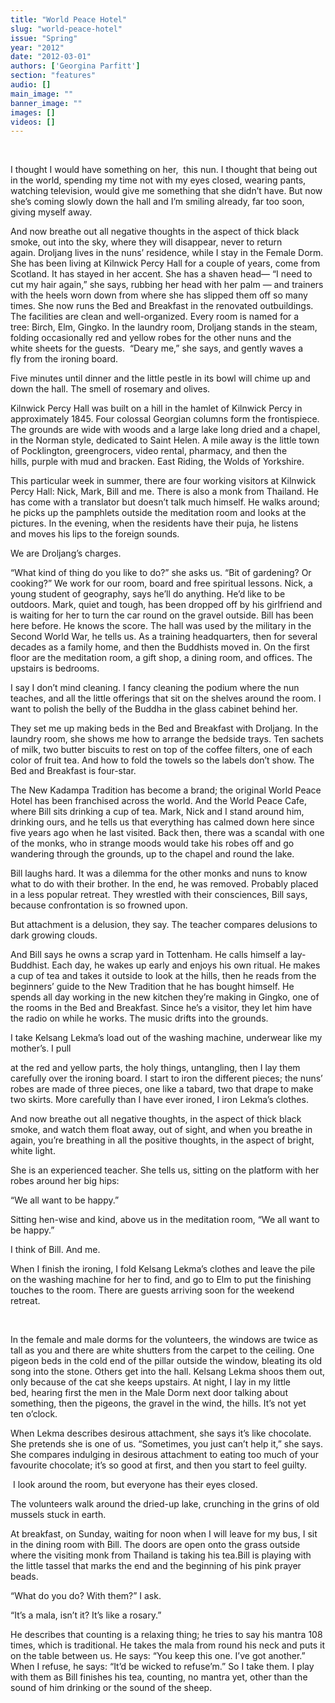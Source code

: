 ```yaml
---
title: "World Peace Hotel"
slug: "world-peace-hotel"
issue: "Spring"
year: "2012"
date: "2012-03-01"
authors: ['Georgina Parfitt']
section: "features"
audio: []
main_image: ""
banner_image: ""
images: []
videos: []
---
```

 

I thought I would have something on her,  this nun. I thought that being out in the world, spending my time not with my eyes closed, wearing pants, watching television, would give me something that she didn’t have. But now she’s coming slowly down the hall and I’m smiling already, far too soon, giving myself away.

And now breathe out all negative thoughts in the aspect of thick black smoke, out into the sky, where they will disappear, never to return again. Droljang lives in the nuns’ residence, while I stay in the Female Dorm. She has been living at Kilnwick Percy Hall for a couple of years, come from Scotland. It has stayed in her accent. She has a shaven head— “I need to cut my hair again,” she says, rubbing her head with her palm — and trainers with the heels worn down from where she has slipped them off so many times. She now runs the Bed and Breakfast in the renovated outbuildings. The facilities are clean and well-organized. Every room is named for a tree: Birch, Elm, Gingko. In the laundry room, Droljang stands in the steam, folding occasionally red and yellow robes for the other nuns and the white sheets for the guests.  “Deary me,” she says, and gently waves a fly from the ironing board. 

Five minutes until dinner and the little pestle in its bowl will chime up and down the hall. The smell of rosemary and olives. 

Kilnwick Percy Hall was built on a hill in the hamlet of Kilnwick Percy in approximately 1845. Four colossal Georgian columns form the frontispiece. The grounds are wide with woods and a large lake long dried and a chapel, in the Norman style, dedicated to Saint Helen. A mile away is the little town of Pocklington, greengrocers, video rental, pharmacy, and then the hills, purple with mud and bracken. East Riding, the Wolds of Yorkshire. 

This particular week in summer, there are four working visitors at Kilnwick Percy Hall: Nick, Mark, Bill and me. There is also a monk from Thailand. He has come with a translator but doesn’t talk much himself. He walks around; he picks up the pamphlets outside the meditation room and looks at the pictures. In the evening, when the residents have their puja, he listens and moves his lips to the foreign sounds. 

We are Droljang’s charges. 

“What kind of thing do you like to do?” she asks us. “Bit of gardening? Or cooking?” We work for our room, board and free spiritual lessons. Nick, a young student of geography, says he’ll do anything. He’d like to be outdoors. Mark, quiet and tough, has been dropped off by his girlfriend and is waiting for her to turn the car round on the gravel outside. Bill has been here before. He knows the score. The hall was used by the military in the Second World War, he tells us. As a training headquarters, then for several decades as a family home, and then the Buddhists moved in. On the first floor are the meditation room, a gift shop, a dining room, and offices. The upstairs is bedrooms. 

I say I don’t mind cleaning. I fancy cleaning the podium where the nun teaches, and all the little offerings that sit on the shelves around the room. I want to polish the belly of the Buddha in the glass cabinet behind her.  

They set me up making beds in the Bed and Breakfast with Droljang. In the laundry room, she shows me how to arrange the bedside trays. Ten sachets of milk, two butter biscuits to rest on top of the coffee filters, one of each color of fruit tea. And how to fold the towels so the labels don’t show. The Bed and Breakfast is four-star.

The New Kadampa Tradition has become a brand; the original World Peace Hotel has been franchised across the world. And the World Peace Cafe, where Bill sits drinking a cup of tea. Mark, Nick and I stand around him, drinking ours, and he tells us that everything has calmed down here since five years ago when he last visited. Back then, there was a scandal with one of the monks, who in strange moods would take his robes off and go wandering through the grounds, up to the chapel and round the lake. 

Bill laughs hard. It was a dilemma for the other monks and nuns to know what to do with their brother. In the end, he was removed. Probably placed in a less popular retreat. They wrestled with their consciences, Bill says, because confrontation is so frowned upon. 

But attachment is a delusion, they say. The teacher compares delusions to dark growing clouds.

And Bill says he owns a scrap yard in Tottenham. He calls himself a lay-Buddhist. Each day, he wakes up early and enjoys his own ritual. He makes a cup of tea and takes it outside to look at the hills, then he reads from the beginners’ guide to the New Tradition that he has bought himself. He spends all day working in the new kitchen they’re making in Gingko, one of the rooms in the Bed and Breakfast. Since he’s a visitor, they let him have the radio on while he works. The music drifts into the grounds.

I take Kelsang Lekma’s load out of the washing machine, underwear like my mother’s. I pull 

at the red and yellow parts, the holy things, untangling, then I lay them carefully over the ironing board. I start to iron the different pieces; the nuns’ robes are made of three pieces, one like a tabard, two that drape to make two skirts. More carefully than I have ever ironed, I iron Lekma’s clothes. 

And now breathe out all negative thoughts, in the aspect of thick black smoke, and watch them float away, out of sight, and when you breathe in again, you’re breathing in all the positive thoughts, in the aspect of bright, white light.

She is an experienced teacher. She tells us, sitting on the platform with her robes around her big hips:

“We all want to be happy.”

Sitting hen-wise and kind, above us in the meditation room, “We all want to be happy.”

I think of Bill. And me. 

When I finish the ironing, I fold Kelsang Lekma’s clothes and leave the pile on the washing machine for her to find, and go to Elm to put the finishing touches to the room. There are guests arriving soon for the weekend retreat. 

 

In the female and male dorms for the volunteers, the windows are twice as tall as you and there are white shutters from the carpet to the ceiling. One pigeon beds in the cold end of the pillar outside the window, bleating its old song into the stone. Others get into the hall. Kelsang Lekma shoos them out, only because of the cat she keeps upstairs. At night, I lay in my little bed, hearing first the men in the Male Dorm next door talking about something, then the pigeons, the gravel in the wind, the hills. It’s not yet ten o’clock. 

When Lekma describes desirous attachment, she says it’s like chocolate. She pretends she is one of us. “Sometimes, you just can’t help it,” she says. She compares indulging in desirous attachment to eating too much of your favourite chocolate; it’s so good at first, and then you start to feel guilty.

 I look around the room, but everyone has their eyes closed.

The volunteers walk around the dried-up lake, crunching in the grins of old mussels stuck in earth. 

At breakfast, on Sunday, waiting for noon when I will leave for my bus, I sit in the dining room with Bill. The doors are open onto the grass outside where the visiting monk from Thailand is taking his tea.Bill is playing with the little tassel that marks the end and the beginning of his pink prayer beads. 

“What do you do? With them?” I ask.

“It’s a mala, isn’t it? It’s like a rosary.”

He describes that counting is a relaxing thing; he tries to say his mantra 108 times, which is traditional. He takes the mala from round his neck and puts it on the table between us. He says: “You keep this one. I’ve got another.” When I refuse, he says: “It’d be wicked to refuse’m.” So I take them. I play with them as Bill finishes his tea, counting, no mantra yet, other than the sound of him drinking or the sound of the sheep. 

 

 

